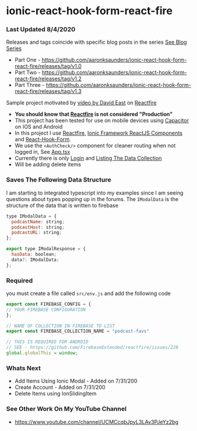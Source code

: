 # ionic-react-hook-form-react-fire
### Last Updated 8/4/2020

Releases and tags coincide with specific blog posts in the series [See Blog Series](https://dev.to/aaronksaunders/using-reactfire-with-ionic-framework-capacitor-35g6)
- Part One - https://github.com/aaronksaunders/ionic-react-hook-form-react-fire/releases/tag/v1.0
- Part Two - https://github.com/aaronksaunders/ionic-react-hook-form-react-fire/releases/tag/v1.2
- Part Three - https://github.com/aaronksaunders/ionic-react-hook-form-react-fire/releases/tag/v1.3

Sample project motivated by [video by David East](https://www.youtube.com/watch?v=cyQW2leJBnI) on [Reactfire](https://github.com/FirebaseExtended/reactfire)

- **You should know that [Reactfire](https://github.com/FirebaseExtended/reactfire) is not considered "Production"**
- This project has been tested for use on mobile devices using [Capacitor](https://capacitorjs.com/) on IOS and Android
- In this project I use [Reactfire](https://github.com/FirebaseExtended/reactfire), [Ionic Framework ReactJS Components](https://ionicframework.com/react) and [React-Hook-Form](https://react-hook-form.com/).
- We use the `<AuthCheck/>` component for cleaner routing when not logged in, See [App.tsx](https://github.com/aaronksaunders/ionic-react-hook-form-react-fire/blob/master/src/App.tsx)
- Currently there is only [Login](https://github.com/aaronksaunders/ionic-react-hook-form-react-fire/blob/master/src/pages/Login.tsx) and [Listing The Data Collection](https://github.com/aaronksaunders/ionic-react-hook-form-react-fire/blob/master/src/pages/Home.tsx)
- Will be adding delete items

### Saves The Following Data Structure
I am starting to integrated typescript into my examples since I am seeing questions about types popping up in the forums. The `IModalData` is the structure of the data that is written to firebase
```javascript
type IModalData = {
  podcastName: string;
  podcastHost: string;
  podcastURL: string;
};

export type IModalResponse = {
  hasData: boolean;
  data?: IModalData;
};

```

### Required
you must create a file called `src/env.js` and add the following code
```javascript
export const FIREBASE_CONFIG = {
// YOUR FIREBASE CONFIGURATION
};

// NAME OF COLLECTION IN FIREBASE TO LIST
export const FIREBASE_COLLECTION_NAME = "podcast-favs"

// THIS IS REQUIRED FOR ANDROID
// SEE - https://github.com/FirebaseExtended/reactfire/issues/228
global.globalThis = window;
```

### Whats Next
- Add Items Using Ionic Modal        - Added on 7/31/200
- Create Account                     - Added on 7/31/200
- Delete Items using IonSlidingItem


### See Other Work On My YouTube Channel
- https://www.youtube.com/channel/UCMCcqbJpyL3LAv3PJeYz2bg
